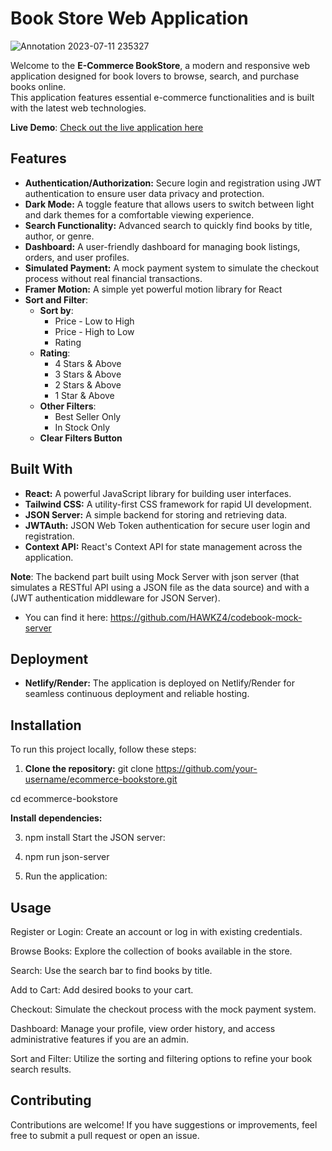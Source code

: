# Book Store Web Application

![Annotation 2023-07-11 235327](https://github.com/HAWKZ4/CodeBook/assets/108879264/e97df73e-a3d0-441b-8ee0-0afeb3454347)


Welcome to the **E-Commerce BookStore**, a modern and responsive web application designed for book lovers to browse, search, and purchase books online.<br>
This application features essential e-commerce functionalities and is built with the latest web technologies.

**Live Demo**: [Check out the live application here](https://codebook-store.netlify.app/)

## Features

- **Authentication/Authorization:** Secure login and registration using JWT authentication to ensure user data privacy and protection.
- **Dark Mode:** A toggle feature that allows users to switch between light and dark themes for a comfortable viewing experience.
- **Search Functionality:** Advanced search to quickly find books by title, author, or genre.
- **Dashboard:** A user-friendly dashboard for managing book listings, orders, and user profiles.
- **Simulated Payment:** A mock payment system to simulate the checkout process without real financial transactions.
- **Framer Motion:**  A simple yet powerful motion library for React
-   **Sort and Filter**:
	-   **Sort by**:
	    -   Price - Low to High
	    -   Price - High to Low
	    -   Rating
	-   **Rating**:
	    -   4 Stars & Above
	    -   3 Stars & Above
	    -   2 Stars & Above
	    -   1 Star & Above
	-   **Other Filters**:
	    -   Best Seller Only
	    -   In Stock Only
	-   **Clear Filters Button**

## Built With

- **React:** A powerful JavaScript library for building user interfaces.
- **Tailwind CSS:** A utility-first CSS framework for rapid UI development.
- **JSON Server:** A simple backend for storing and retrieving data.
- **JWTAuth:** JSON Web Token authentication for secure user login and registration.
- **Context API:** React's Context API for state management across the application.

**Note**: The backend part built using Mock Server with json server (that simulates a RESTful API using a JSON file as the data source) and with a (JWT authentication middleware for JSON Server).<br>
- You can find it here: https://github.com/HAWKZ4/codebook-mock-server

## Deployment

- **Netlify/Render:** The application is deployed on Netlify/Render for seamless continuous deployment and reliable hosting.

## Installation

To run this project locally, follow these steps:

1. **Clone the repository:**
git clone https://github.com/your-username/ecommerce-bookstore.git

cd ecommerce-bookstore
   
**Install dependencies:**

3. npm install
Start the JSON server:

4. npm run json-server

5. Run the application:

## Usage

Register or Login: Create an account or log in with existing credentials.

Browse Books: Explore the collection of books available in the store.

Search: Use the search bar to find books by title.

Add to Cart: Add desired books to your cart.

Checkout: Simulate the checkout process with the mock payment system.

Dashboard: Manage your profile, view order history, and access administrative features if you are an admin.

Sort and Filter: Utilize the sorting and filtering options to refine your book search results.

## Contributing
Contributions are welcome! If you have suggestions or improvements, feel free to submit a pull request or open an issue.
